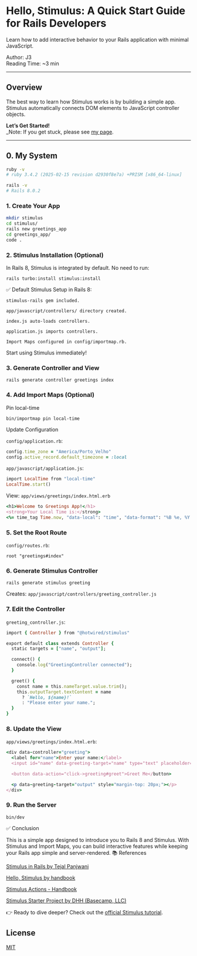 # Hello, Stimulus: A Quick Start Guide for Rails Developers

Learn how to add interactive behavior to your Rails application with minimal JavaScript.

Author: J3  
Reading Time: ~3 min  

---

## Overview

The best way to learn how Stimulus works is by building a simple app.  
Stimulus automatically connects DOM elements to JavaScript controller objects.

**Let’s Get Started!**  
_Note: If you get stuck, please see [my page](https://medium.com/jungletronics/hello-stimulus-a-quick-start-guide-for-rails-developers-2689f54a9180).

---

## 0. My System

```bash
ruby -v
# ruby 3.4.2 (2025-02-15 revision d2930f8e7a) +PRISM [x86_64-linux]

rails -v
# Rails 8.0.2
```
### 1. Create Your App
```bash
mkdir stimulus
cd stimulus/
rails new greetings_app
cd greetings_app/
code .
```

### 2. Stimulus Installation (Optional)

In Rails 8, Stimulus is integrated by default. No need to run:

    rails turbo:install stimulus:install

✅ Default Stimulus Setup in Rails 8:

    stimulus-rails gem included.

    app/javascript/controllers/ directory created.

    index.js auto-loads controllers.

    application.js imports controllers.

    Import Maps configured in config/importmap.rb.

Start using Stimulus immediately!
### 3. Generate Controller and View

    rails generate controller greetings index

### 4. Add Import Maps (Optional)
Pin local-time

    bin/importmap pin local-time


Update Configuration

`config/application.rb`:
```ruby
config.time_zone = "America/Porto_Velho"
config.active_record.default_timezone = :local
```
`app/javascript/application.js`:
```ruby
import LocalTime from "local-time"
LocalTime.start()
```
View:
`app/views/greetings/index.html.erb`
```ruby
<h1>Welcome to Greetings App!</h1>
<strong>Your Local Time is:</strong>
<%= time_tag Time.now, "data-local": "time", "data-format": "%B %e, %Y %l:%M %P" %>
```
### 5. Set the Root Route

`config/routes.rb`:

    root "greetings#index"

### 6. Generate Stimulus Controller

    rails generate stimulus greeting

Creates: `app/javascript/controllers/greeting_controller.js`
### 7. Edit the Controller

`greeting_controller.js`:
```ruby
import { Controller } from "@hotwired/stimulus"

export default class extends Controller {
  static targets = ["name", "output"];

  connect() {
    console.log("GreetingController connected");
  }

  greet() {
    const name = this.nameTarget.value.trim();
    this.outputTarget.textContent = name
      ? `Hello, ${name}!`
      : "Please enter your name.";
  }
}
```
### 8. Update the View

`app/views/greetings/index.html.erb`:
```ruby
<div data-controller="greeting">
  <label for="name">Enter your name:</label>
  <input id="name" data-greeting-target="name" type="text" placeholder="Your name">

  <button data-action="click->greeting#greet">Greet Me</button>

  <p data-greeting-target="output" style="margin-top: 20px;"></p>
</div>
```
### 9. Run the Server

    bin/dev

✅ Conclusion

This is a simple app designed to introduce you to Rails 8 and Stimulus.
With Stimulus and Import Maps, you can build interactive features while keeping your Rails app simple and server-rendered.
📚 References

[Stimulus in Rails by Tejal Panjwani](https://tejal-panjwani.medium.com/stimulus-in-rails-de43a49d4423)

[Hello, Stimulus by handbook](https://stimulus.hotwired.dev/handbook/hello-stimulus)

[Stimulus Actions - Handbook](https://stimulus.hotwired.dev/reference/actions)

[Stimulus Starter Project by DHH (Basecamp, LLC)](https://github.com/hotwired/stimulus-starter)

👉 Ready to dive deeper? Check out the [official Stimulus tutorial](https://stimulus.hotwired.dev/handbook/hello-stimulus).
## License

[MIT](https://choosealicense.com/licenses/mit/)


